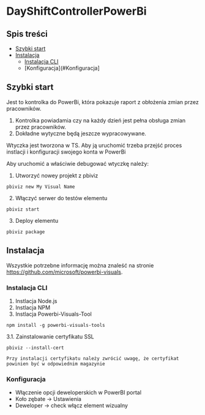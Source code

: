# DayShiftControllerPowerBi


## Spis treści

- [Szybki start](#Szybki-start)
- [Instalacja](#Instalacja)
    - [Instalacja CLI](#Instalacja-CLI)
    - [Konfiguracja](#Konfiguracja]
    
## Szybki start

Jest to kontrolka do PowerBi, która pokazuje raport z obłożenia zmian przez pracowników. 

  1. Kontrolka powiadamia czy na każdy dzień jest pełna obsługa zmian przez pracowników.
  2. Dokładne wytyczne będą jeszcze wypracowywane.
  
Wtyczka jest tworzona w TS. Aby ją uruchomić trzeba przejść proces instlacji i konfiguracji swojego konta w PowerBi

Aby uruchomić a właściwie debugować wtyczkę należy:

1. Utworzyć nowey projekt z pbiviz
```
pbiviz new My Visual Name
```
2.	Włączyć serwer do testów elementu
```
pbiviz start
```
3.	Deploy elementu
```
pbiviz package
```


## Instalacja

Wszystkie potrzebne informację można znaleść na stronie https://github.com/microsoft/powerbi-visuals. 

### Instalacja CLI

1. Instlacja Node.js
2. Instlacja NPM
3. Instlacja Powerbi-Visuals-Tool  
``` 
npm install -g powerbi-visuals-tools 
```
3.1.	Zainstalowanie certyfikatu SSL  
```
pbiviz --install-cert
```

```
Przy instalacji certyfikatu należy zwrócić uwagę, że certyfikat powinien być w odpowiednim magazynie
```
### Konfiguracja

- Włączenie opcji deweloperskich w PowerBI portal
- Koło zębate -> Ustawienia
- Deweloper -> check włącz element wizualny
 



